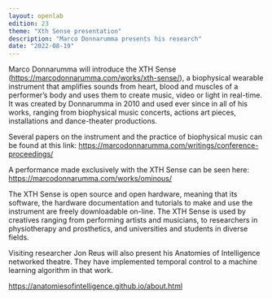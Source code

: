 ```yaml
---
layout: openlab
edition: 23
theme: "Xth Sense presentation"
description: "Marco Donnarumma presents his research"
date: "2022-08-19"
---
```


Marco Donnarumma will introduce the XTH Sense (https://marcodonnarumma.com/works/xth-sense/), a biophysical wearable instrument that amplifies sounds from heart, blood and muscles of a performer’s body and uses them to create music, video or light in real-time. It was created by Donnarumma in 2010 and used ever since in all of his works, ranging from biophysical music concerts, actions art pieces, installations and dance-theater productions.

Several papers on the instrument and the practice of biophysical music can be found at this link: https://marcodonnarumma.com/writings/conference-proceedings/

A performance made exclusively with the XTH Sense can be seen here: https://marcodonnarumma.com/works/ominous/

The XTH Sense is open source and open hardware, meaning that its software, the hardware documentation and tutorials to make and use the instrument are freely downloadable on-line. The XTH Sense is used by creatives ranging from performing artists and musicians, to researchers in physiotherapy and prosthetics, and universities and students in diverse fields.

Visiting researcher Jon Reus will also present his Anatomies of Intelligence networked theatre. They have implemented temporal control to a machine learning algorithm in that work.

https://anatomiesofintelligence.github.io/about.html
